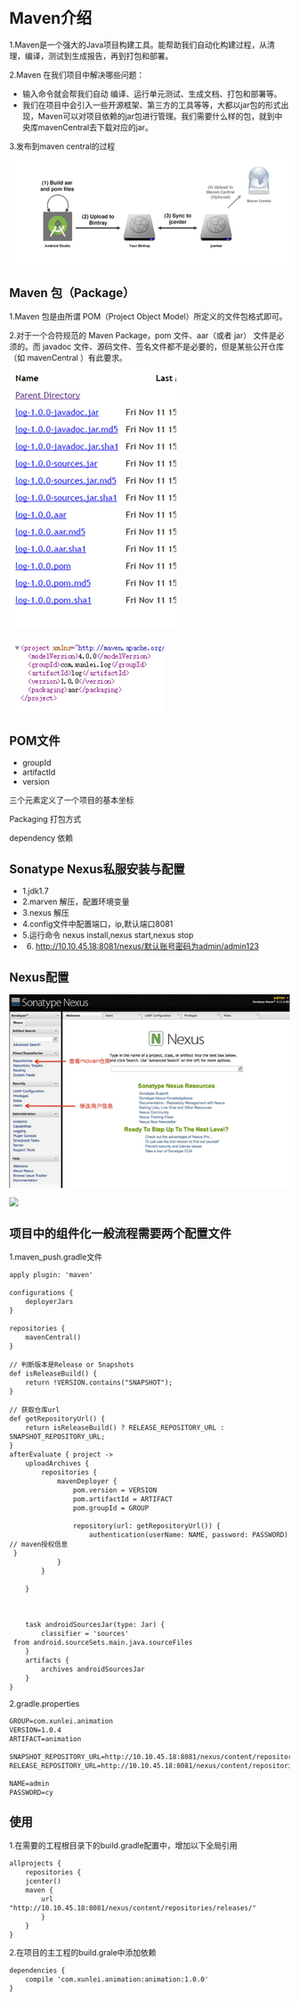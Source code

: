 # Maven介绍

1.Maven是一个强大的Java项目构建工具。能帮助我们自动化构建过程，从清理，编译，测试到生成报告，再到打包和部署。

2.Maven 在我们项目中解决哪些问题：

* 输入命令就会帮我们自动 编译、运行单元测试、生成文档、打包和部署等。
* 我们在项目中会引入一些开源框架、第三方的工具等等，大都以jar包的形式出现，Maven可以对项目依赖的jar包进行管理。我们需要什么样的包，就到中央库mavenCentral去下载对应的jar。

3.发布到maven central的过程

![](./1.png)
## Maven 包（Package）
1.Maven 包是由所谓 POM（Project Object Model）所定义的文件包格式即可。

2.对于一个合符规范的 Maven Package，pom 文件、aar（或者 jar） 文件是必须的。而 javadoc 文件、源码文件、签名文件都不是必要的，但是某些公开仓库（如 mavenCentral ）有此要求。
![](./2.png)

![](./3.png)

## POM文件
* groupId
* artifactId
* version

三个元素定义了一个项目的基本坐标

Packaging 打包方式

dependency 依赖

## Sonatype Nexus私服安装与配置

* 1.jdk1.7
* 2.marven 解压，配置环境变量
* 3.nexus 解压
* 4.config文件中配置端口，ip,默认端口8081
* 5.运行命令 nexus install,nexus start,nexus stop
* 6. http://10.10.45.18:8081/nexus/默认账号密码为admin/admin123

## Nexus配置
![](./4.png)

![](.5.png)

## 项目中的组件化一般流程需要两个配置文件
1.maven_push.gradle文件

    apply plugin: 'maven'

    configurations {
        deployerJars
    }

    repositories {
        mavenCentral()
    }

    // 判断版本是Release or Snapshots
    def isReleaseBuild() {
        return !VERSION.contains("SNAPSHOT");
    }

    // 获取仓库url
    def getRepositoryUrl() {
        return isReleaseBuild() ? RELEASE_REPOSITORY_URL : SNAPSHOT_REPOSITORY_URL;
    }
    afterEvaluate { project ->
        uploadArchives {
            repositories {
                mavenDeployer {
                    pom.version = VERSION
                    pom.artifactId = ARTIFACT
                    pom.groupId = GROUP

                    repository(url: getRepositoryUrl()) {
                        authentication(userName: NAME, password: PASSWORD) // maven授权信息
     }
                }
            }

        }



        task androidSourcesJar(type: Jar) {
            classifier = 'sources'
     from android.sourceSets.main.java.sourceFiles
        }
        artifacts {
            archives androidSourcesJar
        }
    }

 

2.gradle.properties


	GROUP=com.xunlei.animation
	VERSION=1.0.4
	ARTIFACT=animation

	SNAPSHOT_REPOSITORY_URL=http://10.10.45.18:8081/nexus/content/repositories/snapshots/
	RELEASE_REPOSITORY_URL=http://10.10.45.18:8081/nexus/content/repositories/releases/

	NAME=admin
	PASSWORD=cy
 

## 使用

1.在需要的工程根目录下的build.gradle配置中，增加以下全局引用

	allprojects {
      	repositories {
      	jcenter()
     	maven {
       		url   "http://10.10.45.18:8081/nexus/content/repositories/releases/"
     		}
     	}     	
	}
	
2.在项目的主工程的build.grale中添加依赖

	dependencies { 
     	compile 'com.xunlei.animation:animation:1.0.0'
	}
 

 

